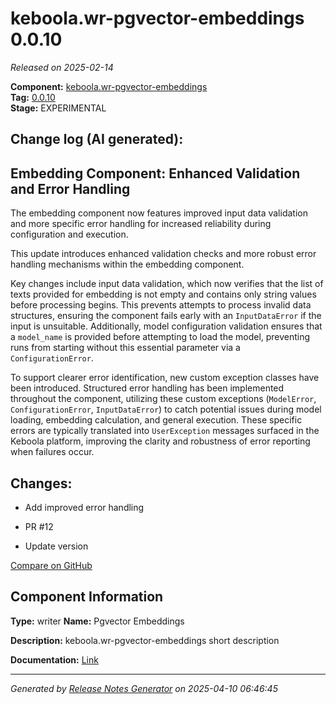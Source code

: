 #  keboola.wr-pgvector-embeddings 0.0.10

_Released on 2025-02-14_

**Component:** [keboola.wr-pgvector-embeddings](https://github.com/keboola/component-embeddings-v2)  
**Tag:** [0.0.10](https://github.com/keboola/component-embeddings-v2/releases/tag/0.0.10)  
**Stage:** EXPERIMENTAL


## Change log (AI generated):
## Embedding Component: Enhanced Validation and Error Handling
The embedding component now features improved input data validation and more specific error handling for increased reliability during configuration and execution.

This update introduces enhanced validation checks and more robust error handling mechanisms within the embedding component.

Key changes include input data validation, which now verifies that the list of texts provided for embedding is not empty and contains only string values before processing begins. This prevents attempts to process invalid data structures, ensuring the component fails early with an `InputDataError` if the input is unsuitable. Additionally, model configuration validation ensures that a `model_name` is provided before attempting to load the model, preventing runs from starting without this essential parameter via a `ConfigurationError`.

To support clearer error identification, new custom exception classes have been introduced. Structured error handling has been implemented throughout the component, utilizing these custom exceptions (`ModelError`, `ConfigurationError`, `InputDataError`) to catch potential issues during model loading, embedding calculation, and general execution. These specific errors are typically translated into `UserException` messages surfaced in the Keboola platform, improving the clarity and robustness of error reporting when failures occur.



## Changes:



- Add improved error handling 






- PR #12 




- Update version 



[Compare on GitHub](https://github.com/keboola/component-embeddings-v2/compare/0.0.9...0.0.10)



## Component Information
**Type:** writer
**Name:** Pgvector Embeddings

**Description:** keboola.wr-pgvector-embeddings short description


**Documentation:** [Link](https://github.com/keboola/component-embeddings-v2/blob/master/README.md)



---
_Generated by [Release Notes Generator](https://github.com/keboola/release-notes-generator)
on 2025-04-10 06:46:45_